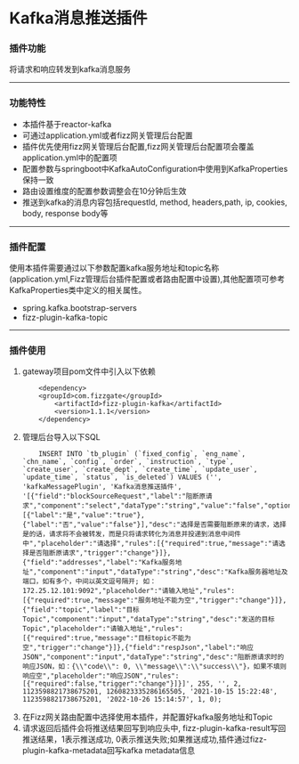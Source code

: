 # Kafka消息推送插件

### 插件功能
将请求和响应转发到kafka消息服务

---

### 功能特性
- 本插件基于reactor-kafka
- 可通过application.yml或者fizz网关管理后台配置
- 插件优先使用fizz网关管理后台配置,fizz网关管理后台配置项会覆盖application.yml中的配置项
- 配置参数与springboot中KafkaAutoConfiguration中使用到KafkaProperties保持一致
- 路由设置维度的配置参数调整会在10分钟后生效
- 推送到kafka的消息内容包括requestId, method, headers,path, ip, cookies, body, response body等

---

### 插件配置
使用本插件需要通过以下参数配置kafka服务地址和topic名称(application.yml,Fizz管理后台插件配置或者路由配置中设置),其他配置项可参考KafkaProperties类中定义的相关属性。
+ spring.kafka.bootstrap-servers
+ fizz-plugin-kafka-topic

---

### 插件使用
1. gateway项目pom文件中引入以下依赖
    ```
        <dependency>
	    <groupId>com.fizzgate</groupId>
            <artifactId>fizz-plugin-kafka</artifactId>
            <version>1.1.1</version>
        </dependency>     
    ```
2. 管理后台导入以下SQL
    ```
        INSERT INTO `tb_plugin` (`fixed_config`, `eng_name`, `chn_name`, `config`, `order`, `instruction`, `type`, `create_user`, `create_dept`, `create_time`, `update_user`, `update_time`, `status`, `is_deleted`) VALUES ('', 'kafkaMessagePlugin', 'Kafka消息推送插件', '[{"field":"blockSourceRequest","label":"阻断原请求","component":"select","dataType":"string","value":"false","options":[{"label":"是","value":"true"},{"label":"否","value":"false"}],"desc":"选择是否需要阻断原来的请求，选择是的话，请求将不会被转发，而是只将请求转化为消息并投递到消息中间件中","placeholder":"请选择","rules":[{"required":true,"message":"请选择是否阻断原请求","trigger":"change"}]},{"field":"addresses","label":"Kafka服务地址","component":"input","dataType":"string","desc":"Kafka服务器地址及端口，如有多个，中间以英文逗号隔开; 如：172.25.12.101:9092","placeholder":"请输入地址","rules":[{"required":true,"message":"服务地址不能为空","trigger":"change"}]},{"field":"topic","label":"目标Topic","component":"input","dataType":"string","desc":"发送的目标Topic","placeholder":"请输入地址","rules":[{"required":true,"message":"目标topic不能为空","trigger":"change"}]},{"field":"respJson","label":"响应JSON","component":"input","dataType":"string","desc":"阻断原请求时的响应JSON，如：{\\"code\\": 0, \\"message\\":\\"success\\"}，如果不填则响应空","placeholder":"响应JSON","rules":[{"required":false,"trigger":"change"}]}]', 255, '', 2, 1123598821738675201, 1260823335286165505, '2021-10-15 15:22:48', 1123598821738675201, '2022-10-26 15:14:57', 1, 0);
    ```
3. 在Fizz网关路由配置中选择使用本插件，并配置好kafka服务地址和Topic
4. 请求返回后插件会将推送结果回写到响应头中, fizz-plugin-kafka-result写回推送结果，1表示推送成功, 0表示推送失败;如果推送成功,插件通过fizz-plugin-kafka-metadata回写kafka metadata信息


